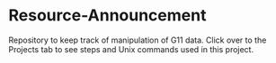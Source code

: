 # Resource-Announcement
Repository to keep track of manipulation of G11 data.
Click over to the Projects tab to see steps and Unix commands used in this project.
